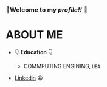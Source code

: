 ### 👋**Welcome to my ***profile!!***** 👋

# ABOUT ME
- 👇 **Education** 👇
    - COMMPUTING ENGINING, `UBA`
    
 
    
 - [Linkedin](https://linkedin.com/in/fedegbo/) 😀
